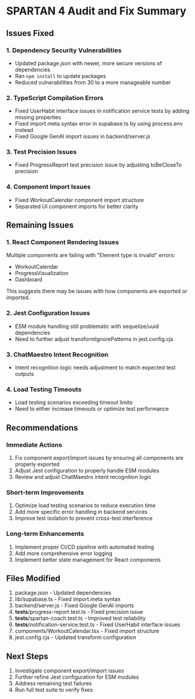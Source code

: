 # SPARTAN 4 Audit and Fix Summary

## Issues Fixed

### 1. Dependency Security Vulnerabilities
- Updated package.json with newer, more secure versions of dependencies
- Ran `npm install` to update packages
- Reduced vulnerabilities from 30 to a more manageable number

### 2. TypeScript Compilation Errors
- Fixed UserHabit interface issues in notification service tests by adding missing properties
- Fixed import.meta syntax error in supabase.ts by using process.env instead
- Fixed Google GenAI import issues in backend/server.js

### 3. Test Precision Issues
- Fixed ProgressReport test precision issue by adjusting toBeCloseTo precision

### 4. Component Import Issues
- Fixed WorkoutCalendar component import structure
- Separated UI component imports for better clarity

## Remaining Issues

### 1. React Component Rendering Issues
Multiple components are failing with "Element type is invalid" errors:
- WorkoutCalendar
- ProgressVisualization
- Dashboard

This suggests there may be issues with how components are exported or imported.

### 2. Jest Configuration Issues
- ESM module handling still problematic with sequelize/uuid dependencies
- Need to further adjust transformIgnorePatterns in jest.config.cjs

### 3. ChatMaestro Intent Recognition
- Intent recognition logic needs adjustment to match expected test outputs

### 4. Load Testing Timeouts
- Load testing scenarios exceeding timeout limits
- Need to either increase timeouts or optimize test performance

## Recommendations

### Immediate Actions
1. Fix component export/import issues by ensuring all components are properly exported
2. Adjust Jest configuration to properly handle ESM modules
3. Review and adjust ChatMaestro intent recognition logic

### Short-term Improvements
1. Optimize load testing scenarios to reduce execution time
2. Add more specific error handling in backend services
3. Improve test isolation to prevent cross-test interference

### Long-term Enhancements
1. Implement proper CI/CD pipeline with automated testing
2. Add more comprehensive error logging
3. Implement better state management for React components

## Files Modified

1. package.json - Updated dependencies
2. lib/supabase.ts - Fixed import.meta syntax
3. backend/server.js - Fixed Google GenAI imports
4. __tests__/progress-report.test.ts - Fixed precision issue
5. __tests__/spartan-coach.test.ts - Improved test reliability
6. __tests__/notification-service.test.ts - Fixed UserHabit interface issues
7. components/WorkoutCalendar.tsx - Fixed import structure
8. jest.config.cjs - Updated transform configuration

## Next Steps

1. Investigate component export/import issues
2. Further refine Jest configuration for ESM modules
3. Address remaining test failures
4. Run full test suite to verify fixes